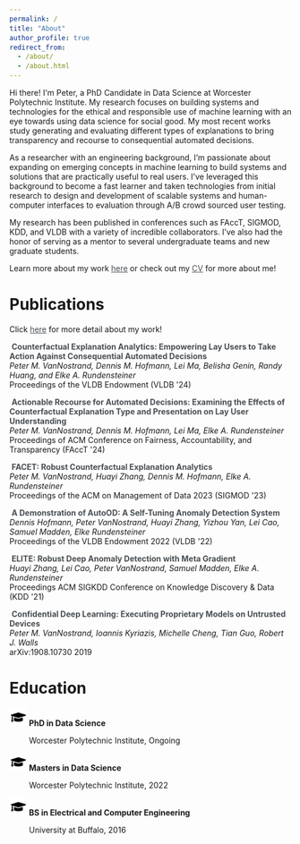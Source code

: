 ```yaml
---
permalink: /
title: "About"
author_profile: true
redirect_from: 
  - /about/
  - /about.html
---
```


Hi there! I'm Peter, a PhD Candidate in Data Science at Worcester Polytechnic Institute. My research focuses on building systems and technologies for the ethical and responsible use of machine learning with an eye towards using data science for social good. My most recent works study generating and evaluating different types of explanations to bring transparency and recourse to consequential automated decisions.

As a researcher with an engineering background, I’m passionate about expanding on emerging concepts in machine learning to build systems and solutions that are practically useful to real users. I’ve leveraged this background to become a fast learner and taken technologies from initial research to design and development of scalable systems and human-computer interfaces to evaluation through A/B crowd sourced user testing.

My research has been published in conferences such as FAccT, SIGMOD, KDD, and VLDB with a variety of incredible collaborators. I’ve also had the honor of serving as a mentor to several undergraduate teams and new graduate students.

Learn more about my work <a href="/publications" style="text-decoration: underline;">here</a> or check out my <a href="/cv" style="text-decoration: underline;">CV</a> for more about me!

Publications
===

<style> 

a {
  color: #494e52;
}

a:link {
  text-decoration: none;
}

a:visited {
  text-decoration: none;
}

a:hover {
  text-decoration: underline;
}

a:active {
  text-decoration: underline;
}
i.fas {
  color: black;
}

.education-item{
  line-height: normal;
}

.education-item img{
  margin-right: 3px;
}

.education-item p {
  margin-left: 35px;
}
</style>

<!-- <i class="fas fa-file-alt"></i>
&nbsp;**Pluto: Sample Selection for Robust Anomaly Detection on Polluted Log Data**  
*Lei Ma, Lei Cao, Peter M. VanNostrand, Dennis M. Hofmann, Elke A. Rundensteiner*  
Proceedings of the ACM on Management of Data 2025 (SIGMOD '25) -->

Click <a href="/publications" style="text-decoration: underline;">here</a> for more detail about my work!

<i class="fas fa-file-alt"></i>
&nbsp;[**Counterfactual Explanation Analytics: Empowering Lay Users to Take Action Against Consequential Automated Decisions**](publication/FACET-Demo)  
*Peter M. VanNostrand, Dennis M. Hofmann, Lei Ma, Belisha Genin, Randy Huang, and Elke A. Rundensteiner*  
Proceedings of the VLDB Endowment (VLDB '24)

<i class="fas fa-file-alt"></i>
&nbsp;[**Actionable Recourse for Automated Decisions: Examining the Effects of Counterfactual Explanation Type and Presentation on Lay User Understanding**](publication/Examining-Actionable-Recourse)  
*Peter M. VanNostrand, Dennis M. Hofmann, Lei Ma, Elke A. Rundensteiner*  
Proceedings of ACM Conference on Fairness, Accountability, and Transparency (FAccT '24)

<i class="fas fa-file-alt"></i>
&nbsp;[**FACET: Robust Counterfactual Explanation Analytics**](publication/FACET-Robust-CFs)  
*Peter M. VanNostrand, Huayi Zhang, Dennis M. Hofmann, Elke A. Rundensteiner*  
Proceedings of the ACM on Management of Data 2023 (SIGMOD '23)  

<i class="fas fa-file-alt"></i>
&nbsp;[**A Demonstration of AutoOD: A Self-Tuning Anomaly Detection System**](publication/AutoOD-Demo)  
*Dennis Hofmann, Peter VanNostrand, Huayi Zhang, Yizhou Yan, Lei Cao, Samuel Madden, Elke Rundensteiner*  
Proceedings of the VLDB Endowment 2022 (VLDB '22)

<i class="fas fa-file-alt"></i>
&nbsp;[**ELITE: Robust Deep Anomaly Detection with Meta Gradient**](publication/ELITE-Robust-AD)  
*Huayi Zhang, Lei Cao, Peter VanNostrand, Samuel Madden, Elke A. Rundensteiner*  
Proceedings ACM SIGKDD Conference on Knowledge Discovery & Data (KDD '21)

<i class="fas fa-file-alt"></i>
&nbsp;[**Confidential Deep Learning: Executing Proprietary Models on Untrusted Devices**](publication/Confidential-DL)  
*Peter M. VanNostrand, Ioannis Kyriazis, Michelle Cheng, Tian Guo, Robert J. Walls*  
arXiv:1908.10730 2019

Education
===

<div class="education-item">
<img src="/images/grad_cap_med.png"><b>PhD in Data Science</b>
<p>Worcester Polytechnic Institute, Ongoing</p>
</div>

<div class="education-item">
<img src="/images/grad_cap_med.png"><b>Masters in Data Science</b>
<p>Worcester Polytechnic Institute, 2022</p>
</div>

<div class="education-item">
<img src="/images/grad_cap_med.png"><b>BS in Electrical and Computer Engineering</b>
<p>University at Buffalo, 2016</p>
</div>
